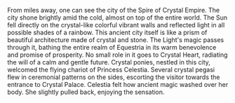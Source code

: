 
From miles away, one can see the city of the Spire of Crystal Empire. The city shone brightly amid the cold, almost on top of the entire world. The Sun fell directly on the crystal-like colorful vibrant walls and reflected light in all possible shades of a rainbow. This ancient city itself is like a prism of beautiful architecture made of crystal and stone. The Light's magic passes through it, bathing the entire realm of Equestria in its warm benevolence and promise of prosperity. No small role in it goes to Crystal Heart, radiating the will of a calm and gentle future. Crystal ponies, nestled in this city, welcomed the flying chariot of Princess Celestia. Several crystal pegasi flew in ceremonial patterns on the sides, escorting the visitor towards the entrance to Crystal Palace. Celestia felt how ancient magic washed over her body. She slightly pulled back, enjoying the sensation.